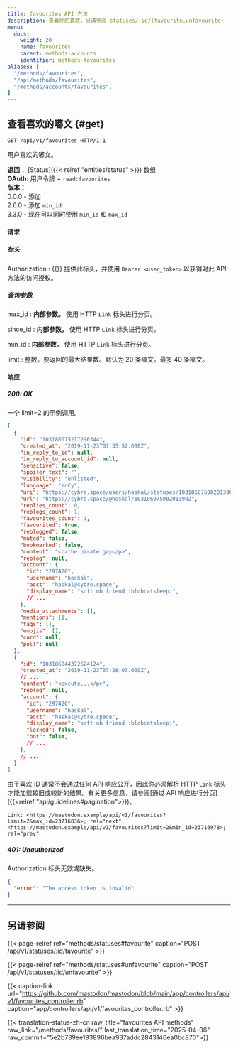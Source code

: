 ```yaml
---
title: favourites API 方法
description: 查看你的喜欢。另请参阅 statuses/:id/{favourite,unfavourite}
menu:
  docs:
    weight: 20
    name: favourites
    parent: methods-accounts
    identifier: methods-favourites
aliases: [
  "/methods/favourites",
  "/api/methods/favourites",
  "/methods/accounts/favourites",
]
---
```


<style>
#TableOfContents ul ul ul {display: none}
</style>

## 查看喜欢的嘟文 {#get}

```http
GET /api/v1/favourites HTTP/1.1
```

用户喜欢的嘟文。

**返回：** [Status]({{< relref "entities/status" >}}) 数组\
**OAuth:** 用户令牌 + `read:favourites`\
**版本：**\
0.0.0 - 添加\
2.6.0 - 添加 `min_id`\
3.3.0 - 现在可以同时使用 `min_id` 和 `max_id`

#### 请求
##### 标头

Authorization
: {{<required>}} 提供此标头，并使用 `Bearer <user_token>` 以获得对此 API 方法的访问授权。

##### 查询参数

max_id 
: **内部参数。** 使用 HTTP `Link` 标头进行分页。

since_id
: **内部参数。** 使用 HTTP `Link` 标头进行分页。

min_id
: **内部参数。** 使用 HTTP `Link` 标头进行分页。

limit
: 整数。要返回的最大结果数。默认为 20 条嘟文。最多 40 条嘟文。

#### 响应
##### 200: OK

一个 limit=2 的示例调用。

```json
[
  {
    "id": "103186075217296344",
    "created_at": "2019-11-23T07:35:52.000Z",
    "in_reply_to_id": null,
    "in_reply_to_account_id": null,
    "sensitive": false,
    "spoiler_text": "",
    "visibility": "unlisted",
    "language": "enCy",
    "uri": "https://cybre.space/users/haskal/statuses/103186075002013902",
    "url": "https://cybre.space/@haskal/103186075002013902",
    "replies_count": 0,
    "reblogs_count": 1,
    "favourites_count": 1,
    "favourited": true,
    "reblogged": false,
    "muted": false,
    "bookmarked": false,
    "content": "<p>the pirate gay</p>",
    "reblog": null,
    "account": {
      "id": "297420",
      "username": "haskal",
      "acct": "haskal@cybre.space",
      "display_name": "soft nb friend :blobcatsleep:",
      // ...
    },
    "media_attachments": [],
    "mentions": [],
    "tags": [],
    "emojis": [],
    "card": null,
    "poll": null
  },
  {
    "id": "103186044372624124",
    "created_at": "2019-11-23T07:28:03.000Z",
    // ...
    "content": "<p>cute,,,</p>",
    "reblog": null,
    "account": {
      "id": "297420",
      "username": "haskal",
      "acct": "haskal@cybre.space",
      "display_name": "soft nb friend :blobcatsleep:",
      "locked": false,
      "bot": false,
      // ...
    },
    // ...
  }
]
```

由于喜欢 ID 通常不会通过任何 API 响应公开，因此你必须解析 HTTP `Link` 标头才能加载较旧或较新的结果。有关更多信息，请参阅[通过 API 响应进行分页]({{<relref "api/guidelines#pagination">}})。

```http
Link: <https://mastodon.example/api/v1/favourites?limit=2&max_id=23716836>; rel="next", <https://mastodon.example/api/v1/favourites?limit=2&min_id=23716978>; rel="prev"
```

##### 401: Unauthorized

Authorization 标头无效或缺失。

```json
{
  "error": "The access token is invalid"
}
```

---

## 另请参阅

{{< page-relref ref="methods/statuses#favourite" caption="POST /api/v1/statuses/:id/favourite" >}}

{{< page-relref ref="methods/statuses#unfavourite" caption="POST /api/v1/statuses/:id/unfavourite" >}}

{{< caption-link url="https://github.com/mastodon/mastodon/blob/main/app/controllers/api/v1/favourites_controller.rb" caption="app/controllers/api/v1/favourites_controller.rb" >}}

{{< translation-status-zh-cn raw_title="favourites API methods" raw_link="/methods/favourites/" last_translation_time="2025-04-06" raw_commit="5e2b739ee193896bea937addc2843146ea0bc870">}}
